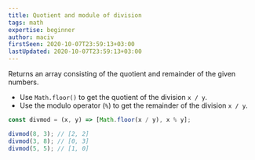 ```yaml
---
title: Quotient and module of division
tags: math
expertise: beginner
author: maciv
firstSeen: 2020-10-07T23:59:13+03:00
lastUpdated: 2020-10-07T23:59:13+03:00
---
```


Returns an array consisting of the quotient and remainder of the given numbers.

- Use `Math.floor()` to get the quotient of the division `x / y`.
- Use the modulo operator (`%`) to get the remainder of the division `x / y`.

```js
const divmod = (x, y) => [Math.floor(x / y), x % y];
```

```js
divmod(8, 3); // [2, 2]
divmod(3, 8); // [0, 3]
divmod(5, 5); // [1, 0]
```
